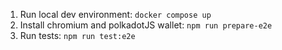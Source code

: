 1. Run local dev environment: `docker compose up`
2. Install chromium and polkadotJS wallet: `npm run prepare-e2e`
3. Run tests: `npm run test:e2e`